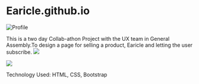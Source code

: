 # Earicle.github.io
![Profile](https://meltedopen.github.io/Earicle.github.io/)

This is a two day Collab-athon Project with the UX team in General Assembly.To design a page for selling a product,
Earicle and letting the user subscribe.
![](https://cdn.glitch.com/d776f221-4149-426d-9f2b-4dadbef42f07%2FScreen%20Shot%202019-04-01%20at%202.39.48%20PM.png?1554154851772)


![](https://cdn.glitch.com/d776f221-4149-426d-9f2b-4dadbef42f07%2FScreen%20Shot%202019-04-01%20at%202.42.45%20PM.png?1554154986557)

Technology Used:
 HTML, CSS, Bootstrap
